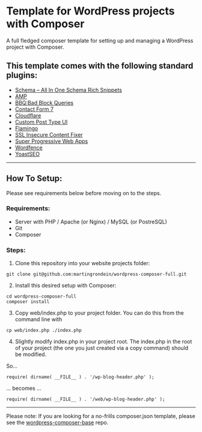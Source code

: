 # Template for WordPress projects with Composer

A full fledged composer template for setting up and managing a WordPress project with Composer. 

This template comes with the following standard plugins:
---
- [Schema – All In One Schema Rich Snippets](https://wordpress.org/plugins/all-in-one-schemaorg-rich-snippets/)
- [AMP](https://wordpress.org/plugins/amp/)
- [BBQ:Bad Block Queries](https://wordpress.org/plugins/block-bad-queries/)
- [Contact Form 7](https://wordpress.org/plugins/contact-form-7/)
- [Cloudflare](https://wordpress.org/plugins/cloudflare/)
- [Custom Post Type UI](https://wordpress.org/plugins/custom-post-type-ui/)
- [Flamingo](https://wordpress.org/plugins/flamingo/)
- [SSL Insecure Content Fixer](https://wordpress.org/plugins/ssl-insecure-content-fixer/)
- [Super Progressive Web Apps](https://wordpress.org/plugins/super-progressive-web-apps/)
- [Wordfence](https://wordpress.org/plugins/wordfence/)
- [YoastSEO](https://wordpress.org/plugins/wordpress-seo/)

---

## How To Setup:

Please see requirements below before moving on to the steps.

### Requirements:
- Server with PHP / Apache (or Nginx) / MySQL (or PostreSQL)
- Git
- Composer

### Steps:

1. Clone this repository into your website projects folder:

```
git clone git@github.com:martingrondein/wordpress-composer-full.git
```

2. Install this desired setup with Composer:

```
cd wordpress-composer-full
composer install
```

3. Copy web/index.php to your project folder. You can do this from the command line with

```
cp web/index.php ./index.php
```

4. Slightly modify index.php in your project root. The index.php in the root of your project (the one you just created via a copy command) should be modified.

So...
```
require( dirname( __FILE__ ) . '/wp-blog-header.php' );
```
... becomes ...
```
require( dirname( __FILE__ ) . '/web/wp-blog-header.php' );
```
--- 
Please note: If you are looking for a no-frills composer.json template, please see the [wordpress-composer-base](https://github.com/martingrondein/wordpress-composer-base) repo.
